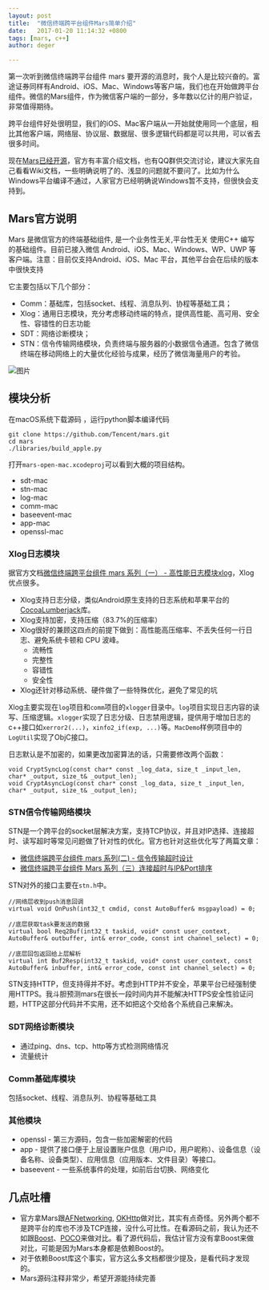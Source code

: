 ```yaml
---
layout: post
title:  "微信终端跨平台组件Mars简单介绍"
date:   2017-01-20 11:14:32 +0800
tags: [mars, c++]
author: deger

---
```


第一次听到微信终端跨平台组件 mars 要开源的消息时，我个人是比较兴奋的。富途证券同样有Android、iOS、Mac、Windows等客户端，我们也在开始做跨平台组件。微信的Mars组件，作为微信客户端的一部分，多年数以亿计的用户验证，非常值得期待。

跨平台组件好处很明显，我们的iOS、Mac客户端从一开始就使用同一个底层，相比其他客户端，网络层、协议层、数据层、很多逻辑代码都是可以共用，可以省去很多时间。

现在[Mars已经开源](https://github.com/Tencent/mars)，官方有丰富介绍文档，也有QQ群供交流讨论，建议大家先自己看看Wiki文档，一些明确说明了的、浅显的问题就不要问了。比如为什么Windows平台编译不通过，人家官方已经明确说Windows暂不支持，但很快会支持到。


## Mars官方说明

Mars 是微信官方的终端基础组件, 是一个业务性无关,平台性无关 使用C++ 编写的基础组件。目前已接入微信 Android、iOS、Mac、Windows、WP、UWP 等客户端。注意：目前仅支持Android、iOS、Mac 平台，其他平台会在后续的版本中很快支持

它主要包括以下几个部分：
- Comm：基础库，包括socket、线程、消息队列、协程等基础工具；
- Xlog：通用日志模块，充分考虑移动终端的特点，提供高性能、高可用、安全性、容错性的日志功能
- SDT：网络诊断模块；
- STN：信令传输网络模块，负责终端与服务器的小数据信令通道。包含了微信终端在移动网络上的大量优化经验与成果，经历了微信海量用户的考验。


![图片](https://github.com/WeMobileDev/article/raw/master/assets/mars/mars.png?raw=true)

## 模块分析

在macOS系统下载源码 ，运行python脚本编译代码
```
git clone https://github.com/Tencent/mars.git
cd mars
./libraries/build_apple.py
```

打开`mars-open-mac.xcodeproj`可以看到大概的项目结构。
- sdt-mac
- stn-mac
- log-mac
- comm-mac
- baseevent-mac
- app-mac
- openssl-mac


### Xlog日志模块

据官方文档[微信终端跨平台组件 mars 系列（一） - 高性能日志模块xlog](http://mp.weixin.qq.com/s/cnhuEodJGIbdodh0IxNeXQ)，Xlog优点很多。

- Xlog支持日志分级，类似Android原生支持的日志系统和苹果平台的[CocoaLumberjack](https://github.com/CocoaLumberjack/CocoaLumberjack)库。
- Xlog支持加密，支持压缩（83.7%的压缩率）
- Xlog很好的兼顾这四点的前提下做到：高性能高压缩率、不丢失任何一行日志、避免系统卡顿和 CPU 波峰。
	- 流畅性 
	- 完整性 
	- 容错性
	- 安全性 
- Xlog还针对移动系统、硬件做了一些特殊优化，避免了常见的坑

Xlog主要实现在`log`项目和`comm`项目的`xlogger`目录中。`log`项目实现日志内容的读写、压缩逻辑。`xlogger`实现了日志分级、日志禁用逻辑，提供用于增加日志的c++接口如`xerror2(...)`，`xinfo2_if(exp, ...)`等。`MacDemo`样例项目中的`LogUtil`实现了ObjC接口。

日志默认是不加密的，如果更改加密算法的话，只需要修改两个函数：

```
void CryptSyncLog(const char* const _log_data, size_t _input_len, char* _output, size_t& _output_len);
void CryptAsyncLog(const char* const _log_data, size_t _input_len, char* _output, size_t& _output_len);
```

### STN信令传输网络模块

STN是一个跨平台的socket层解决方案，支持TCP协议，并且对IP选择、连接超时、读写超时等常见问题做了针对性的优化。官方也针对这些优化写了两篇文章：

- [微信终端跨平台组件 mars 系列(二) - 信令传输超时设计](http://mp.weixin.qq.com/s/PnICVDyVuMSyvpvTrdEpSQ)
- [微信终端跨平台组件 Mars 系列（三）连接超时与IP&Port排序](http://mp.weixin.qq.com/s?__biz=MzAwNDY1ODY2OQ==&mid=2649286458&idx=1&sn=320f690faa4f97f7a49a291d4de174a9&chksm=8334c3b8b4434aae904b6d590027b100283ef175938610805dd33ca53f004bd3c56040b11fa6#rd)


STN对外的接口主要在`stn.h`中。

```
//网络层收到push消息回调
virtual void OnPush(int32_t cmdid, const AutoBuffer& msgpayload) = 0;

//底层获取task要发送的数据
virtual bool Req2Buf(int32_t taskid, void* const user_context, AutoBuffer& outbuffer, int& error_code, const int channel_select) = 0;

//底层回包返回给上层解析
virtual int Buf2Resp(int32_t taskid, void* const user_context, const AutoBuffer& inbuffer, int& error_code, const int channel_select) = 0;
```

STN支持HTTP，但支持得并不好。考虑到HTTP并不安全，苹果平台已经强制使用HTTPS。我斗胆预测mars在很长一段时间内并不能解决HTTPS安全性验证问题，HTTP这部分代码并不实用，还不如把这个交给各个系统自己来解决。


### SDT网络诊断模块

- 通过ping、dns、tcp、http等方式检测网络情况
- 流量统计


### Comm基础库模块

包括socket、线程、消息队列、协程等基础工具

### 其他模块

* openssl - 第三方源码，包含一些加密解密的代码
* app - 提供了接口便于上层设置账户信息（用户ID，用户昵称）、设备信息（设备名称、设备类型）、应用信息（应用版本、文件目录）等接口。
* baseevent - 一些系统事件的处理，如前后台切换、网络变化

## 几点吐槽

- 官方拿Mars跟[AFNetworking](https://github.com/AFNetworking/AFNetworking), [OKHttp](https://github.com/square/okhttp)做对比，其实有点奇怪。另外两个都不是跨平台的库也不涉及TCP连接，没什么可比性。在看源码之前，我认为还不如跟[Boost](http://www.boost.org)、[POCO](https://pocoproject.org)来做对比。看了源代码后，我估计官方没有拿Boost来做对比，可能是因为Mars本身都是依赖Boost的。
- 对于依赖Boost库这个事实，官方这么多文档都很少提及，是看代码才发现的。
- Mars源码注释非常少，希望开源能持续完善


